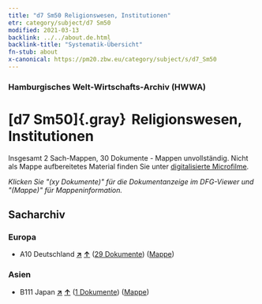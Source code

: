 ```yaml
---
title: "d7 Sm50 Religionswesen, Institutionen"
etr: category/subject/d7 Sm50
modified: 2021-03-13
backlink: ../../about.de.html
backlink-title: "Systematik-Übersicht"
fn-stub: about
x-canonical: https://pm20.zbw.eu/category/subject/s/d7_Sm50
---
```


### Hamburgisches Welt-Wirtschafts-Archiv (HWWA)
# [d7 Sm50]{.gray}&#8201; Religionswesen, Institutionen&#160; 




Insgesamt 2 Sach-Mappen, 30 Dokumente - Mappen unvollständig.
Nicht als Mappe aufbereitetes Material finden Sie unter [digitalisierte Microfilme](/film/h1_sh.de.html).

_Klicken Sie "(xy Dokumente)" für die Dokumentanzeige im DFG-Viewer und "(Mappe)" für Mappeninformation._

## Sacharchiv




### Europa

- A10 Deutschland [**&nearr;**](../../../geo/i/126128/about.de.html "Deutschland (alle Mappen)") [**&uarr;**](../../../geo/about.de.html#A10 "Ländersystematik") (<a href="https://pm20.zbw.eu/dfgview/sh/126128,220225" title="über: Deutschland : Religionswesen, Institutionen" target="_blank">29 Dokumente</a>) ([Mappe](../../../../folder/sh/1261xx/126128/2202xx/220225/about.de.html))

### Asien

- B111 Japan [**&nearr;**](../../../geo/i/141272/about.de.html "Japan (alle Mappen)") [**&uarr;**](../../../geo/about.de.html#B111 "Ländersystematik") (<a href="https://pm20.zbw.eu/dfgview/sh/141272,220225" title="über: Japan : Religionswesen, Institutionen" target="_blank">1 Dokumente</a>) ([Mappe](../../../../folder/sh/1412xx/141272/2202xx/220225/about.de.html))



